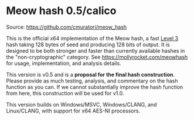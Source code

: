 # Meow hash 0.5/calico

Source: https://github.com/cmuratori/meow_hash

This is the official x64 implementation of the Meow hash, a fast [Level 3](http://nohatcoder.dk/2019-05-19-1.html#level3) hash taking 128 bytes of seed and producing 128 bits of output.  It is designed to be both stronger and faster than currently available hashes in the "non-cryptographic" category.  See https://mollyrocket.com/meowhash for usage, implementation, and analysis details.

This version is v0.5 and is a **proposal for the final hash construction**.  Please provide as much testing, analysis, and commentary on the hash function as you can.  If we cannot substantially improve the hash function from here, this construction will be used for v1.0.

This version builds on Windows/MSVC, Windows/CLANG, and Linux/CLANG, with support for x64 AES-NI processors.
